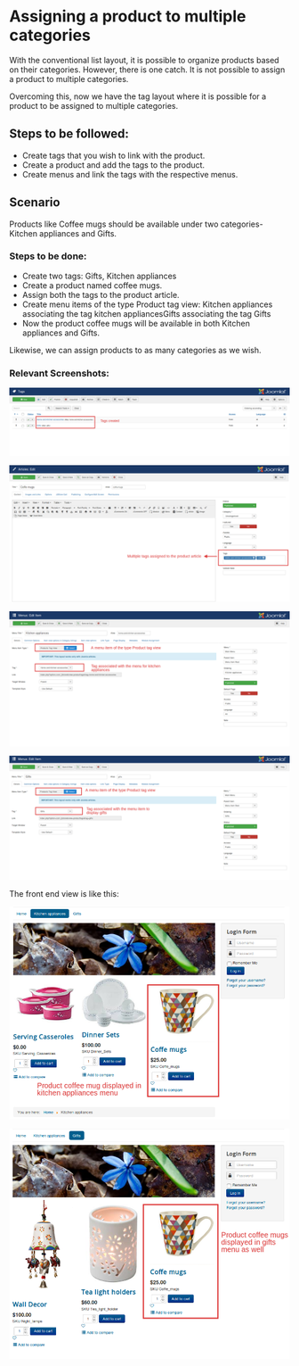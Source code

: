 # Assigning a product to multiple categories

With the conventional list layout, it is possible to organize products based on their categories. However, there is one catch. It is not possible to assign a product to multiple categories.

Overcoming this, now we have the tag layout where it is possible for a product to be assigned to multiple categories.

## Steps to be followed: <a href="#steps-to-be-followed" id="steps-to-be-followed"></a>

* Create tags that you wish to link with the product.
* Create a product and add the tags to the product.
* Create menus and link the tags with the respective menus.

## Scenario <a href="#scenario" id="scenario"></a>

Products like Coffee mugs should be available under two categories- Kitchen appliances and Gifts.

### Steps to be done: <a href="#steps-to-be-done" id="steps-to-be-done"></a>

* Create two tags: Gifts, Kitchen appliances
* Create a product named coffee mugs.
* Assign both the tags to the product article.
* Create menu items of the type Product tag view: Kitchen appliances associating the tag kitchen appliancesGifts associating the tag Gifts
* Now the product coffee mugs will be available in both Kitchen appliances and Gifts.

Likewise, we can assign products to as many categories as we wish.

### Relevant Screenshots: <a href="#relevant-screenshots" id="relevant-screenshots"></a>

![Creating tags](https://raw.githubusercontent.com/j2store/doc-images/master/catalog/adding-product-to-many-cat/add-pro-to-mul-cat-create-tags.png)

![Associating the tags with products](https://raw.githubusercontent.com/j2store/doc-images/master/catalog/adding-product-to-many-cat/add-pro-to-mul-cat-add-tags.png)

![kitchenmenu](https://raw.githubusercontent.com/j2store/doc-images/master/catalog/adding-product-to-many-cat/add-pro-to-mul-cat-add-tags-menus-kitchen.png)

![Gifts menu of the type tag view](https://raw.githubusercontent.com/j2store/doc-images/master/catalog/adding-product-to-many-cat/add-pro-to-mul-cat-add-tags-menus-gifts.png)

The front end view is like this:

![Kitchen frontend view](https://raw.githubusercontent.com/j2store/doc-images/master/catalog/adding-product-to-many-cat/add-pro-to-mul-cat-add-tags-kitchen-frontend.png)

![Gifts frontend view](https://raw.githubusercontent.com/j2store/doc-images/master/catalog/adding-product-to-many-cat/add-pro-to-mul-cat-add-tags-gifts-frontend.png)
